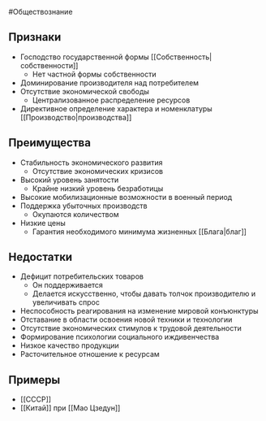 #Обществознание 
## Признаки 
- Господство государственной формы [[Собственность|собственности]]
    - Нет частной формы собственности 
- Доминирование производителя над потребителем 
- Отсутствие экономической свободы 
    - Централизованное распределение ресурсов 
- Директивное определение характера и номенклатуры [[Производство|производства]]
## Преимущества
- Стабильность экономического развития 
    - Отсутствие экономических кризисов
- Высокий уровень занятости 
    - Крайне низкий уровень безработицы 
- Высокие мобилизационные возможности в военный период 
- Поддержка убыточных производств 
    - Окупаются количеством 
- Низкие цены
    - Гарантия необходимого минимума жизненных [[Блага|благ]]
## Недостатки
- Дефицит потребительских товаров 
    - Он поддерживается
    - Делается искусственно, чтобы давать толчок производителю и увеличивать спрос 
- Неспособность реагирования на изменение мировой конъюнктуры 
- Отставание в области освоения новой техники и технологии
- Отсутствие экономических стимулов к трудовой деятельности
- Формирование психологии социального иждивенчества 
- Низкое качество продукции 
- Расточительное отношение к ресурсам
## Примеры 
- [[СССР]]
- [[Китай]] при [[Мао Цзедун]] 